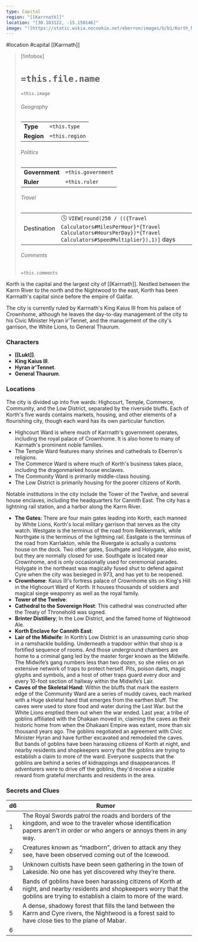 ```yaml
---
type: Capital
region: "[[Karrnath]]"
location: "[30.183122, -15.150146]"
image: "![https://static.wikia.nocookie.net/eberron/images/b/b1/Korth_Map.JPG|250](https://static.wikia.nocookie.net/eberron/images/b/b1/Korth_Map.JPG)"
---
```

 #location #capital [[Karrnath]]

> [!infobox]
> # `=this.file.name`
> `=this.image`
> ###### Geography
> |  |  |
> | ---- | ---- |
> | **Type** | `=this.type` |
> | **Region** | `=this.region` |
> ###### Politics
> |  |  |
> | ---- | ---- |
> | **Government** | `=this.government` |
> | **Ruler** | `=this.ruler` |
> ###### Travel
> |  |  |
> | ---- | ---- |
> | Destination | 🕓 `VIEW[round(250 / (({Travel Calculators#MilesPerHour}*{Travel Calculators#HoursPerDay})*{Travel Calculators#SpeedMultiplier}),1)]` days |
> ###### Comments
> `=this.comments`

Korth is the capital and the largest city of [[Karrnath]]. Nestled between the Karrn River to the north and the Nightwood to the east, Korth has been Karrnath's capital since before the empire of Galifar.

The city is currently ruled by Karrnath's King Kaius III from his palace of Crownhome, although he leaves the day-to-day management of the city to his Civic Minister Hyran ir'Tennet, and the management of the city's garrison, the White Lions, to General Thaurum.

### Characters

* **[[Lukt]]**.
* **King Kaius III**.
* **Hyran ir'Tennet**.
* **General Thaurum**.

### Locations

The city is divided up into five wards: Highcourt, Temple, Commerce, Community, and the Low District, separated by the riverside bluffs. Each of Korth's five wards contains markets, housing, and other elements of a flourishing city, though each ward has its own particular function.

- Highcourt Ward is where much of Karrnath's government operates, including the royal palace of Crownhome. It is also home to many of Karrnath's prominent noble families.
- The Temple Ward features many shrines and cathedrals to Eberron's religions.
- The Commerce Ward is where much of Korth's business takes place, including the dragonmarked house enclaves.
- The Community Ward is primarily middle-class housing.
- The Low District is primarily housing for the poorer citizens of Korth.

Notable institutions in the city include the Tower of the Twelve, and several house enclaves, including the headquarters for Cannith East. The city has a lightning rail station, and a harbor along the Karrn River.

- **The Gates**: There are four main gates leading into Korth, each manned by White Lions, Korth's local military garrison that serves as the city watch. Westgate is the terminus of the road from Rekkenmark, while Northgate is the terminus of the lightning rail. Eastgate is the terminus of the road from Karrlakton, while the Rivergate is actually a customs house on the dock. Two other gates, Southgate and Holygate, also exist, but they are normally closed for use. Southgate is located near Crownhome, and is only occasionally used for ceremonial parades. Holygate in the northeast was magically fused shut to defend against Cyre when the city was besieged in 973, and has yet to be reopened.
- **Crownhome**: Kaius III's fortress palace of Crownhome sits on King's Hill in the Highcourt Ward of Korth. It houses thousands of soldiers and magical siege weaponry as well as the royal family.
- **Tower of the Twelve**:
- **Cathedral to the Sovereign Host**: This cathedral was constructed after the Treaty of Thronehold was signed.
- **Brinter Distillery**; In the Low District, and the famed home of Nightwood Ale.
- **Korth Enclave for Cannith East**:
- **Lair of the Midwife**:  In Korth’s Low District is an unassuming curio shop in a ramshackle building. Underneath a trapdoor within that shop is a fortified sequence of rooms. And those underground chambers are home to a criminal gang led by the master forger known as the Midwife. The Midwife’s gang numbers less than two dozen, so she relies on an extensive network of traps to protect herself. Pits, poison darts, magic glyphs and symbols, and a host of other traps guard every door and every 10-foot section of hallway within the Midwife’s Lair.
- **Caves of the Skeletal Hand**: Within the bluffs that mark the eastern edge of the Community Ward are a series of muddy caves, each marked with a Huge skeletal hand that emerges from the earthen bluff. The caves were used to store food and water during the Last War. but the White Lions emptied them out when the war ended. Last year, a tribe of goblins affiliated with the Dhakaan moved in, claiming the caves as their historic home from when the Dhakaani Empire was extant, more than six thousand years ago.  The goblins negotiated an agreement with Civic Minister Hyran and have further excavated and remodeled the caves. But bands of goblins have been harassing citizens of Korth at night, and nearby residents and shopkeepers worry that the goblins are trying to establish a claim to more of the ward. Everyone suspects that the goblins are behind a series of kidnappings and disappearances. If adventurers were to drive off the goblins, they'd receive a sizable reward from grateful merchants and residents in the area.

### Secrets and Clues

| d6 | Rumor |
| --- | --- |
| 1 | The Royal Swords patrol the roads and borders of the kingdom, and woe to the traveler whose identification papers aren't in order or who angers or annoys them in any way. |
| 2 | Creatures known as “madborn”, driven to attack any they see, have been observed coming out of the Icewood. |
| 3 | Unknown cultists have been seen gathering in the town of Lakeside. No one has yet discovered why they’re there. |
| 4 | Bands of goblins have been harassing citizens of Korth at night, and nearby residents and shopkeepers worry that the goblins are trying to establish a claim to more of the ward. |
| 5 | A dense, shadowy forest that fills the land between the Karrn and Cyre rivers, the Nightwood is a forest said to have close ties to the plane of Mabar. |
| 6 |  |
